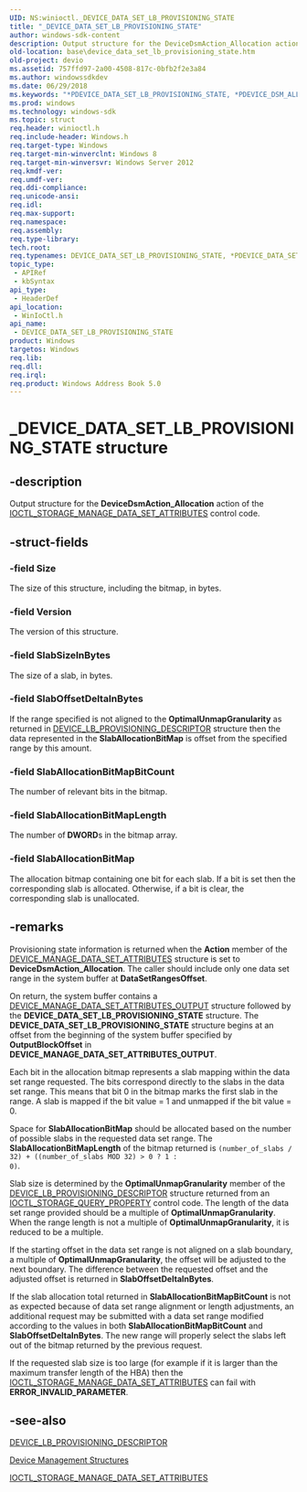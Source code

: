 ```yaml
---
UID: NS:winioctl._DEVICE_DATA_SET_LB_PROVISIONING_STATE
title: "_DEVICE_DATA_SET_LB_PROVISIONING_STATE"
author: windows-sdk-content
description: Output structure for the DeviceDsmAction_Allocation action of the IOCTL_STORAGE_MANAGE_DATA_SET_ATTRIBUTES control code.
old-location: base\device_data_set_lb_provisioning_state.htm
old-project: devio
ms.assetid: 757ffd97-2a00-4508-817c-0bfb2f2e3a84
ms.author: windowssdkdev
ms.date: 06/29/2018
ms.keywords: "*PDEVICE_DATA_SET_LB_PROVISIONING_STATE, *PDEVICE_DSM_ALLOCATION_OUTPUT, DEVICE_DATA_SET_LB_PROVISIONING_STATE, DEVICE_DATA_SET_LB_PROVISIONING_STATE structure, DEVICE_DSM_ALLOCATION_OUTPUT, PDEVICE_DATA_SET_LB_PROVISIONING_STATE, PDEVICE_DATA_SET_LB_PROVISIONING_STATE structure pointer, _DEVICE_DATA_SET_LB_PROVISIONING_STATE, base.device_data_set_lb_provisioning_state, winioctl/DEVICE_DATA_SET_LB_PROVISIONING_STATE, winioctl/PDEVICE_DATA_SET_LB_PROVISIONING_STATE"
ms.prod: windows
ms.technology: windows-sdk
ms.topic: struct
req.header: winioctl.h
req.include-header: Windows.h
req.target-type: Windows
req.target-min-winverclnt: Windows 8
req.target-min-winversvr: Windows Server 2012
req.kmdf-ver: 
req.umdf-ver: 
req.ddi-compliance: 
req.unicode-ansi: 
req.idl: 
req.max-support: 
req.namespace: 
req.assembly: 
req.type-library: 
tech.root: 
req.typenames: DEVICE_DATA_SET_LB_PROVISIONING_STATE, *PDEVICE_DATA_SET_LB_PROVISIONING_STATE, DEVICE_DSM_ALLOCATION_OUTPUT, *PDEVICE_DSM_ALLOCATION_OUTPUT
topic_type:
 - APIRef
 - kbSyntax
api_type:
 - HeaderDef
api_location:
 - WinIoCtl.h
api_name:
 - DEVICE_DATA_SET_LB_PROVISIONING_STATE
product: Windows
targetos: Windows
req.lib: 
req.dll: 
req.irql: 
req.product: Windows Address Book 5.0
---
```


# _DEVICE_DATA_SET_LB_PROVISIONING_STATE structure


## -description


Output structure for the <b>DeviceDsmAction_Allocation</b> action of the 
    <a href="https://msdn.microsoft.com/library/windows/hardware/ff560573">IOCTL_STORAGE_MANAGE_DATA_SET_ATTRIBUTES</a> 
    control code.


## -struct-fields




### -field Size

The size of this structure, including the bitmap, in bytes.


### -field Version

The version of this structure.


### -field SlabSizeInBytes

The size of a slab, in bytes.


### -field SlabOffsetDeltaInBytes

If the range specified is not aligned to the <b>OptimalUnmapGranularity</b> as returned 
      in <a href="https://msdn.microsoft.com/library/windows/hardware/hh439649">DEVICE_LB_PROVISIONING_DESCRIPTOR</a> 
      structure then the data represented in the <b>SlabAllocationBitMap</b> is offset from the 
      specified range by this amount.


### -field SlabAllocationBitMapBitCount

The number of relevant bits in the bitmap.


### -field SlabAllocationBitMapLength

The number of<b> DWORD</b>s in the bitmap array.


### -field SlabAllocationBitMap

The allocation bitmap containing one bit for each slab. If a bit is set then the corresponding slab is allocated. Otherwise, if a bit is clear, the corresponding slab is unallocated.


## -remarks



Provisioning state information is returned when the <b>Action</b> member of the 
     <a href="https://msdn.microsoft.com/library/windows/hardware/ff552527">DEVICE_MANAGE_DATA_SET_ATTRIBUTES</a> 
     structure is set to <b>DeviceDsmAction_Allocation</b>. The caller should include only one data 
     set range in the system buffer at <b>DataSetRangesOffset</b>.

On return, the system buffer contains a 
     <a href="https://msdn.microsoft.com/library/windows/hardware/hh439656">DEVICE_MANAGE_DATA_SET_ATTRIBUTES_OUTPUT</a> 
     structure followed by the 
     <b>DEVICE_DATA_SET_LB_PROVISIONING_STATE</b> 
     structure. The 
     <b>DEVICE_DATA_SET_LB_PROVISIONING_STATE</b> 
     structure begins at an offset from the beginning of the system buffer specified by 
     <b>OutputBlockOffset</b> in 
     <b>DEVICE_MANAGE_DATA_SET_ATTRIBUTES_OUTPUT</b>.

Each bit in the allocation bitmap represents a slab mapping within the data set range requested. The bits 
     correspond directly to the slabs in the data set range. This means that bit 0 in the bitmap marks the first slab 
     in the range. A slab is mapped if the bit value = 1 and unmapped if the bit value = 0.

Space for <b>SlabAllocationBitMap</b> should be allocated based on the number of possible 
     slabs in the requested data set range. The <b>SlabAllocationBitMapLength</b> of the bitmap 
     returned is 
     <code>(number_of_slabs / 32) + ((number_of_slabs MOD 32) &gt; 0 ? 1 : 0)</code>.

Slab size is determined by the <b>OptimalUnmapGranularity</b> member of 
     the <a href="https://msdn.microsoft.com/library/windows/hardware/hh439649">DEVICE_LB_PROVISIONING_DESCRIPTOR</a> 
     structure returned from an 
     <a href="https://msdn.microsoft.com/library/windows/hardware/ff560590">IOCTL_STORAGE_QUERY_PROPERTY</a> 
     control code. The length of the data set range provided should be a multiple of 
     <b>OptimalUnmapGranularity</b>. When the range length is not a multiple of 
     <b>OptimalUnmapGranularity</b>, it is reduced to be a multiple.

If the starting offset in the data set range is not aligned on a slab boundary, a multiple of 
     <b>OptimalUnmapGranularity</b>, the offset will be adjusted to the next boundary. The 
     difference between the requested offset and the adjusted offset is returned in 
     <b>SlabOffsetDeltaInBytes</b>.

If the slab allocation total returned in <b>SlabAllocationBitMapBitCount</b> is not as 
     expected because of data set range alignment or length adjustments, an additional request may be submitted with a 
     data set range modified according to the values in both <b>SlabAllocationBitMapBitCount</b> 
     and <b>SlabOffsetDeltaInBytes</b>. The new range will properly select the slabs left out of 
     the bitmap returned by the previous request.

If the requested slab size is too large (for example if it is larger than the maximum transfer length of the 
    HBA) then the 
    <a href="https://msdn.microsoft.com/library/windows/hardware/ff560573">IOCTL_STORAGE_MANAGE_DATA_SET_ATTRIBUTES</a> 
    can fail with <b>ERROR_INVALID_PARAMETER</b>.




## -see-also




<a href="https://msdn.microsoft.com/library/windows/hardware/hh439649">DEVICE_LB_PROVISIONING_DESCRIPTOR</a>



<a href="https://msdn.microsoft.com/85ebbdca-94a0-4467-8d15-ee3a850e1cd9">Device Management Structures</a>



<a href="https://msdn.microsoft.com/library/windows/hardware/ff560573">IOCTL_STORAGE_MANAGE_DATA_SET_ATTRIBUTES</a>
 

 


